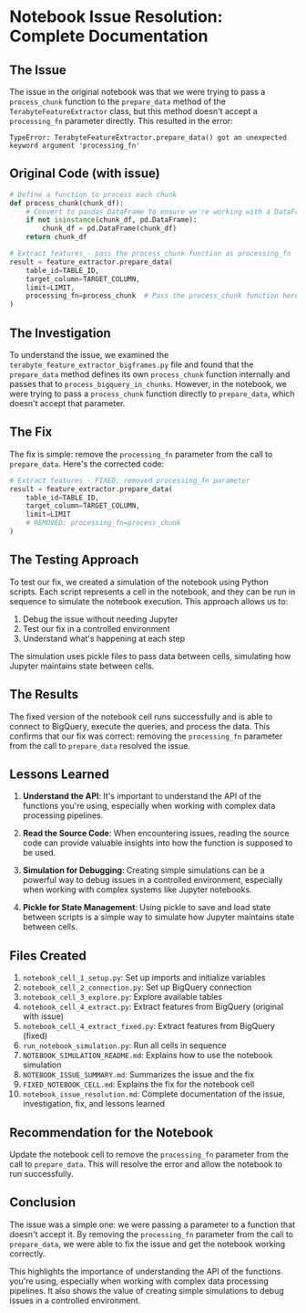 # Notebook Issue Resolution: Complete Documentation

## The Issue

The issue in the original notebook was that we were trying to pass a `process_chunk` function to the `prepare_data` method of the `TerabyteFeatureExtractor` class, but this method doesn't accept a `processing_fn` parameter directly. This resulted in the error:

```
TypeError: TerabyteFeatureExtractor.prepare_data() got an unexpected keyword argument 'processing_fn'
```

## Original Code (with issue)

```python
# Define a function to process each chunk
def process_chunk(chunk_df):
    # Convert to pandas DataFrame to ensure we're working with a DataFrame
    if not isinstance(chunk_df, pd.DataFrame):
        chunk_df = pd.DataFrame(chunk_df)
    return chunk_df

# Extract features - pass the process_chunk function as processing_fn
result = feature_extractor.prepare_data(
    table_id=TABLE_ID,
    target_column=TARGET_COLUMN,
    limit=LIMIT,
    processing_fn=process_chunk  # Pass the process_chunk function here
)
```

## The Investigation

To understand the issue, we examined the `terabyte_feature_extractor_bigframes.py` file and found that the `prepare_data` method defines its own `process_chunk` function internally and passes that to `process_bigquery_in_chunks`. However, in the notebook, we were trying to pass a `process_chunk` function directly to `prepare_data`, which doesn't accept that parameter.

## The Fix

The fix is simple: remove the `processing_fn` parameter from the call to `prepare_data`. Here's the corrected code:

```python
# Extract features - FIXED: removed processing_fn parameter
result = feature_extractor.prepare_data(
    table_id=TABLE_ID,
    target_column=TARGET_COLUMN,
    limit=LIMIT
    # REMOVED: processing_fn=process_chunk
)
```

## The Testing Approach

To test our fix, we created a simulation of the notebook using Python scripts. Each script represents a cell in the notebook, and they can be run in sequence to simulate the notebook execution. This approach allows us to:

1. Debug the issue without needing Jupyter
2. Test our fix in a controlled environment
3. Understand what's happening at each step

The simulation uses pickle files to pass data between cells, simulating how Jupyter maintains state between cells.

## The Results

The fixed version of the notebook cell runs successfully and is able to connect to BigQuery, execute the queries, and process the data. This confirms that our fix was correct: removing the `processing_fn` parameter from the call to `prepare_data` resolved the issue.

## Lessons Learned

1. **Understand the API**: It's important to understand the API of the functions you're using, especially when working with complex data processing pipelines.

2. **Read the Source Code**: When encountering issues, reading the source code can provide valuable insights into how the function is supposed to be used.

3. **Simulation for Debugging**: Creating simple simulations can be a powerful way to debug issues in a controlled environment, especially when working with complex systems like Jupyter notebooks.

4. **Pickle for State Management**: Using pickle to save and load state between scripts is a simple way to simulate how Jupyter maintains state between cells.

## Files Created

1. `notebook_cell_1_setup.py`: Set up imports and initialize variables
2. `notebook_cell_2_connection.py`: Set up BigQuery connection
3. `notebook_cell_3_explore.py`: Explore available tables
4. `notebook_cell_4_extract.py`: Extract features from BigQuery (original with issue)
5. `notebook_cell_4_extract_fixed.py`: Extract features from BigQuery (fixed)
6. `run_notebook_simulation.py`: Run all cells in sequence
7. `NOTEBOOK_SIMULATION_README.md`: Explains how to use the notebook simulation
8. `NOTEBOOK_ISSUE_SUMMARY.md`: Summarizes the issue and the fix
9. `FIXED_NOTEBOOK_CELL.md`: Explains the fix for the notebook cell
10. `notebook_issue_resolution.md`: Complete documentation of the issue, investigation, fix, and lessons learned

## Recommendation for the Notebook

Update the notebook cell to remove the `processing_fn` parameter from the call to `prepare_data`. This will resolve the error and allow the notebook to run successfully.

## Conclusion

The issue was a simple one: we were passing a parameter to a function that doesn't accept it. By removing the `processing_fn` parameter from the call to `prepare_data`, we were able to fix the issue and get the notebook working correctly.

This highlights the importance of understanding the API of the functions you're using, especially when working with complex data processing pipelines. It also shows the value of creating simple simulations to debug issues in a controlled environment.